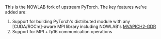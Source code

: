 This is the NOWLAB fork of upstream PyTorch. The key features we've added are:
1. Support for building PyTorch's distributed module with any \[CUDA/ROCm\]-aware MPI library including NOWLAB's [MVAPICH2-GDR](http://mvapich.cse.ohio-state.edu/userguide/gdr/)
2. Support for MPI + fp16 communication operations